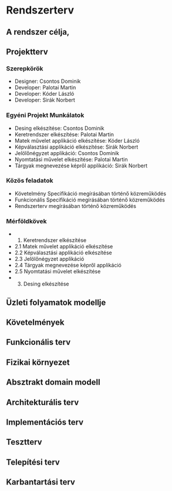 # Rendszerterv
## A rendszer célja,

## Projektterv

### Szerepkörök
- Designer: Csontos Dominik
- Developer: Palotai Martin
- Developer: Kóder László
- Developer: Sirák Norbert

### Egyéni Projekt Munkálatok
- Desing elkészítése: Csontos Dominik
- Keretrendszer elkészítése: Palotai Martin
- Matek művelet applikáció elkészítése: Kóder László
- Képválasztási applikáció elkészítése: Sirák Norbert
- Jelölőnégyzet applikáció: Csontos Dominik
- Nyomtatási művelet elkészítése: Palotai Martin
- Tárgyak megnevezése képről applikáció: Sirák Norbert

### Közös feladatok
- Követelmény Specifikáció megírásában történő közreműködés
- Funkcionális Specifikáció megírásában történő közreműködés
- Rendszerterv megírásában történő közreműködés

### Mérföldkövek
- 1. Keretrendszer elkészítése
- 2.1 Matek művelet applikáció elkészítése
- 2.2 Képválasztási applikáció elkészítése
- 2.3 Jelölőnégyzet applikáció
- 2.4 Tárgyak megnevezése képről applikáció
- 2.5 Nyomtatási művelet elkészítése
- 3. Desing elkészítése

## Üzleti folyamatok modellje

## Követelmények

## Funkcionális terv

## Fizikai környezet

## Absztrakt domain modell

## Architekturális terv

## Implementációs terv

## Tesztterv

## Telepítési terv

## Karbantartási terv